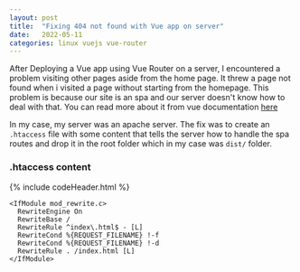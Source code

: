 ```yaml
---
layout: post
title:  "Fixing 404 not found with Vue app on server"
date:   2022-05-11 
categories: linux vuejs vue-router 
---
```



After Deploying a Vue app using Vue Router on a server, I encountered a problem visiting other pages aside from the home page. It threw a page not found when i visited a page without starting from the homepage. This problem is because our site is an spa and our server doesn't know how to deal with that. You can read more about it from vue documentation [here]('https://v3.router.vuejs.org/guide/essentials/history-mode.html#example-server-configurations')

In my case, my server was an apache server. The fix was to create an `.htaccess` file with some content that tells the server how to handle the spa routes and drop it in the root folder which in my case was `dist/` folder.
  

### .htaccess content

{% include codeHeader.html %} 
```
<IfModule mod_rewrite.c>
  RewriteEngine On
  RewriteBase /
  RewriteRule ^index\.html$ - [L]
  RewriteCond %{REQUEST_FILENAME} !-f
  RewriteCond %{REQUEST_FILENAME} !-d
  RewriteRule . /index.html [L]
</IfModule>


```


